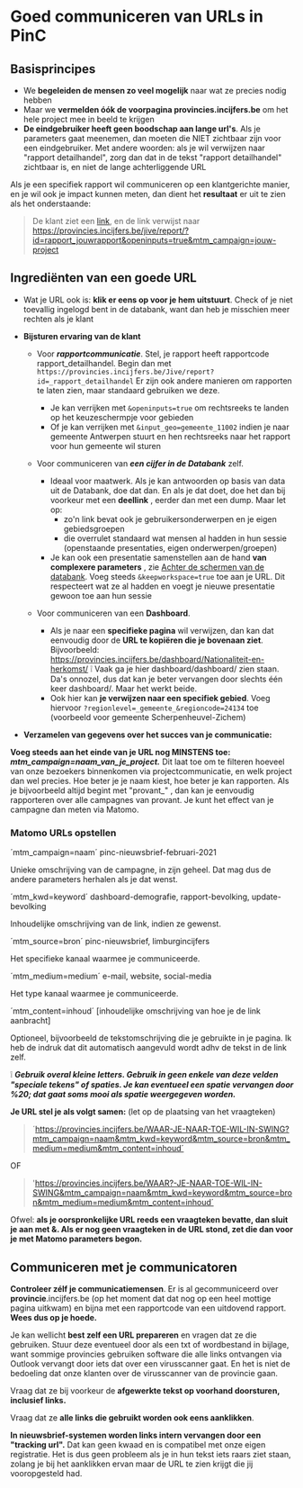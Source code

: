 # Goed communiceren van URLs in PinC

## Basisprincipes

- We **begeleiden de mensen zo veel mogelijk** naar wat ze precies nodig hebben
- Maar we **vermelden óók de voorpagina provincies.incijfers.be** om het hele project mee in beeld te krijgen
- **De eindgebruiker heeft geen boodschap aan lange url&#39;s**. Als je parameters gaat meenemen, dan moeten die NIET zichtbaar zijn voor een eindgebruiker. Met andere woorden: als je wil verwijzen naar &quot;rapport detailhandel&quot;, zorg dan dat in de tekst &quot;rapport detailhandel&quot; zichtbaar is, en niet de lange achterliggende URL

Als je een specifiek rapport wil communiceren op een klantgerichte manier, en je wil ook je impact kunnen meten, dan dient het **resultaat** er uit te zien als het onderstaande:

> De klant ziet een [link](https://provincies.incijfers.be/jive/report/?id=rapport_detailhandel&amp;openinputs=true&amp;project=ff_preview), en de link verwijst naar https://provincies.incijfers.be/jive/report/?id=rapport_jouwrapport&openinputs=true&mtm_campaign=jouw-project

## Ingrediënten van een goede URL

- Wat je URL ook is: **klik er eens op voor je hem uitstuurt**. Check of je niet toevallig ingelogd bent in de databank, want dan heb je misschien meer rechten als je klant

- **Bijsturen ervaring van de klant**
  - Voor ***rapportcommunicatie***. Stel, je rapport heeft rapportcode rapport_detailhandel. Begin dan met `https://provincies.incijfers.be/Jive/report?id=_rapport_detailhandel`
 Er zijn ook andere manieren om rapporten te laten zien, maar standaard gebruiken we deze.
    - Je kan verrijken met `&openinputs=true` om rechtsreeks te landen op het keuzeschermpje voor gebieden
    - Of je kan verrijken met `&input_geo=gemeente_11002` indien je naar gemeente Antwerpen stuurt en hen rechtsreeks naar het rapport voor hun gemeente wil sturen
  - Voor communiceren van ***een cijfer in de Databank*** zelf.
    - Ideaal voor maatwerk. Als je kan antwoorden op basis van data uit de Databank, doe dat dan. En als je dat doet, doe het dan bij voorkeur met een **deellink** , eerder dan met een dump. Maar let op:
      - zo&#39;n link bevat ook je gebruikersonderwerpen en je eigen gebiedsgroepen
      - die overrulet standaard wat mensen al hadden in hun sessie (openstaande presentaties, eigen onderwerpen/groepen)
    - Je kan ook een presentatie samenstellen aan de hand **van complexere parameters** , zie [Achter de schermen van de databank](https://provincies.incijfers.be/jive/report/?id=achter_de_schermen). Voeg steeds `&keepworkspace=true` toe aan je URL. Dit respecteert wat ze al hadden en voegt je nieuwe presentatie gewoon toe aan hun sessie

  - Voor communiceren van een **Dashboard**.
    - Als je naar een **specifieke pagina** wil verwijzen, dan kan dat eenvoudig door de **URL te kopiëren die je bovenaan ziet**. Bijvoorbeeld: https://provincies.incijfers.be/dashboard/Nationaliteit-en-herkomst/
 ❕ Vaak ga je hier dashboard/dashboard/ zien staan. Da&#39;s onnozel, dus dat kan je beter vervangen door slechts één keer dashboard/. Maar het werkt beide.
    - Ook hier kan **je verwijzen naar een specifiek gebied**. Voeg hiervoor `?regionlevel=_gemeente_&regioncode=24134` toe (voorbeeld voor gemeente Scherpenheuvel-Zichem)
- **Verzamelen van gegevens over het succes van je communicatie:**

**Voeg steeds aan het einde van je URL nog MINSTENS toe:**  ***mtm_campaign=naam_van_je_project.*** 
Dit laat toe om te filteren hoeveel van onze bezoekers binnenkomen via projectcommunicatie, en welk project dan wel precies. Hoe beter je je naam kiest, hoe beter je kan rapporten. Als je bijvoorbeeld altijd begint met &quot;provant_&quot; , dan kan je eenvoudig rapporteren over alle campagnes van provant. Je kunt het effect van je campagne dan meten via Matomo.

### Matomo URLs opstellen

´mtm_campaign=naam´       pinc-nieuwsbrief-februari-2021

Unieke omschrijving van de campagne, in zijn geheel. Dat mag dus de andere parameters herhalen als je dat wenst.

´mtm_kwd=keyword´         dashboard-demografie, rapport-bevolking, update-bevolking

Inhoudelijke omschrijving van de link, indien ze gewenst.

´mtm_source=bron´         pinc-nieuwsbrief, limburgincijfers

Het specifieke kanaal waarmee je communiceerde.

´mtm_medium=medium´       e-mail, website, social-media

Het type kanaal waarmee je communiceerde.

´mtm_content=inhoud´      [inhoudelijke omschrijving van hoe je de link aanbracht]

Optioneel, bijvoorbeeld de tekstomschrijving die je gebruikte in je pagina. Ik heb de indruk dat dit automatisch aangevuld wordt adhv de tekst in de link zelf.

:grey_exclamation: ***Gebruik overal kleine letters.  Gebruik in geen enkele van deze velden &quot;speciale tekens&quot; of spaties. Je kan eventueel een spatie vervangen door %20; dat gaat soms mooi als spatie weergegeven worden.***

**Je URL stel je als volgt samen:**
(let op de plaatsing van het vraagteken)

> ´https://provincies.incijfers.be/WAAR-JE-NAAR-TOE-WIL-IN-SWING?mtm_campaign=naam&mtm_kwd=keyword&mtm_source=bron&mtm_medium=medium&mtm_content=inhoud´

OF

> 'https://provincies.incijfers.be/WAAR?-JE-NAAR-TOE-WIL-IN-SWING&mtm_campaign=naam&mtm_kwd=keyword&mtm_source=bron&mtm_medium=medium&mtm_content=inhoud´

Ofwel: **als je oorspronkelijke URL reeds een vraagteken bevatte, dan sluit je aan met &amp;. Als er nog geen vraagteken in de URL stond, zet die dan voor je met Matomo parameters begon.**

## Communiceren met je communicatoren

**Controleer zélf je communicatiemensen**. Er is al gecommuniceerd over **provincie**.incijfers.be (op het moment dat dat nog op een heel mottige pagina uitkwam) en bijna met een rapportcode van een uitdovend rapport. **Wees dus op je hoede.**

Je kan wellicht **best zelf een URL prepareren** en vragen dat ze die gebruiken. Stuur deze eventueel door als een txt of wordbestand in bijlage, want sommige provincies gebruiken software die alle links ontvangen via Outlook vervangt door iets dat over een virusscanner gaat. En het is niet de bedoeling dat onze klanten over de virusscanner van de provincie gaan.

Vraag dat ze bij voorkeur de **afgewerkte tekst op voorhand doorsturen, inclusief links.**

Vraag dat ze **alle links die gebruikt worden ook eens aanklikken**.

**In nieuwsbrief-systemen worden links intern vervangen door een &quot;tracking url&quot;.** Dat kan geen kwaad en is compatibel met onze eigen registratie. Het is dus geen probleem als je in hun tekst iets raars ziet staan, zolang je bij het aanklikken ervan maar de URL te zien krijgt die jij vooropgesteld had.
